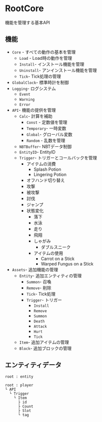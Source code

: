 # RootCore
 機能を管理する基本API 
 
## 機能
* `Core` - すべての動作の基本を管理
  * `Load` - Load時の動作を管理
  * `Install`- インストール機能を管理
  * `Uninstall`- アンインストール機能を管理
  * `Tick`- Tick処理の管理
* `GlobalClock`- 標準時計を制御
* `Logging`- ログシステム
  * `Event`
  * `Warning`
  * `Error`
* `API`- 機能の提供を管理
  * `Calc`- 計算を補助
    * `Const` - 定数値を管理
    * `Temporary`- 一時変数
    * `Global`- グローバル変数
    * `Random` - 乱数を管理
  * `NBTBuffer`- NBTデータ制御
  * `EntityID`- EntityID
  * `Trigger`- トリガーとコールバックを管理
    * アイテムの消費
      * Splash Potion
      * Lingering Potion
    * オフハンド切り替え
    * 攻撃
    * 被攻撃
    * 討伐
    * ジャンプ
    * 状態変化
      * 落下
      * 水泳
      * 走り
      * 飛翔
      * しゃがみ
        * ダブルスニーク
      * アイテムの使用
        * Carrot on a Stick
        * Warped Fungus on a Stick
* `Assets`- 追加機能の管理
  * `Entity`- 追加エンティティの管理
    * `Summon`- 召喚
    * `Remove`- 削除
    * `Tick`- Tick処理
    * `Trigger`- トリガー
      * `Install`
      * `Remove`
      * `Summon`
      * `Death`
      * `Attack`
      * `Hurt`
      * `Tick`
  * `Item`- 追加アイテムの管理
  * `Block`- 追加ブロックの管理

## エンティティデータ
```
root : entity

root : player
└ API
  └ Trigger
    └ Item
      ├ id
      ├ Count
      ├ Slot
      └ tag
```